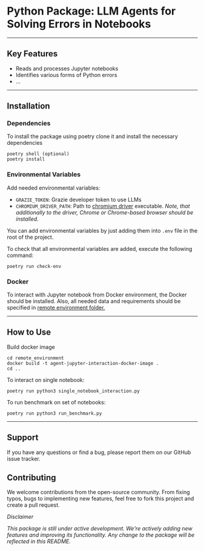 # Python Package: LLM Agents for Solving Errors in Notebooks

---

## Key Features

- Reads and processes Jupyter notebooks
- Identifies various forms of Python errors
- ...

---

## Installation

### Dependencies

To install the package using poetry clone it and install the necessary dependencies

```shell
poetry shell (optional)
poetry install
```

### Environmental Variables

Add needed environmental variables:

- `GRAZIE_TOKEN`: Grazie developer token to use LLMs
- `CHROMIUM_DRIVER_PATH`: Path to [chromium driver](https://chromedriver.chromium.org/downloads) executable. _Note, that
  additionally to the driver, Chrome or Chrome-based browser should be installed._

You can add environmental variables by just adding them into `.env` file in the root of the project.

To check that all environmental variables are added, execute the following command:

```shell
poetry run check-env 
```

### Docker

To interact with Jupyter notebook from Docker environment, the Docker should be installed. Also, all needed data and
requirements should be specified in [remote environment  folder.](remote_environment)

---

## How to Use

Build docker image

```shell
cd remote_environment
docker build -t agent-jupyter-interaction-docker-image .
cd .. 
```

To interact on single notebook:

```shell
poetry run python3 single_notebook_interaction.py
```

To run benchmark on set of notebooks:

```shell
poetry run python3 run_benchmark.py
```

---

## Support

If you have any questions or find a bug, please report them on our GitHub issue tracker.

## Contributing

We welcome contributions from the open-source community. From fixing typos, bugs to implementing new features, feel free
to fork this project and create a pull request.

*Disclaimer*

*This package is still under active development. We're actively adding new features and improving its functionality. Any
change to the package will be reflected in this README.*